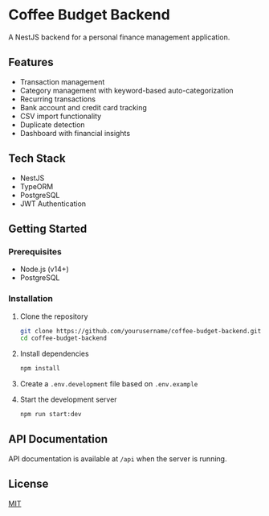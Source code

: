 # Coffee Budget Backend

A NestJS backend for a personal finance management application.

## Features

- Transaction management
- Category management with keyword-based auto-categorization
- Recurring transactions
- Bank account and credit card tracking
- CSV import functionality
- Duplicate detection
- Dashboard with financial insights

## Tech Stack

- NestJS
- TypeORM
- PostgreSQL
- JWT Authentication

## Getting Started

### Prerequisites

- Node.js (v14+)
- PostgreSQL

### Installation

1. Clone the repository
   ```bash
   git clone https://github.com/yourusername/coffee-budget-backend.git
   cd coffee-budget-backend
   ```

2. Install dependencies
   ```bash
   npm install
   ```

3. Create a `.env.development` file based on `.env.example`

4. Start the development server
   ```bash
   npm run start:dev
   ```

## API Documentation

API documentation is available at `/api` when the server is running.

## License

[MIT](LICENSE)
